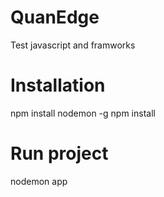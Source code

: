 # QuanEdge
Test javascript and framworks

# Installation
npm install nodemon -g
npm install 

# Run project
nodemon app

